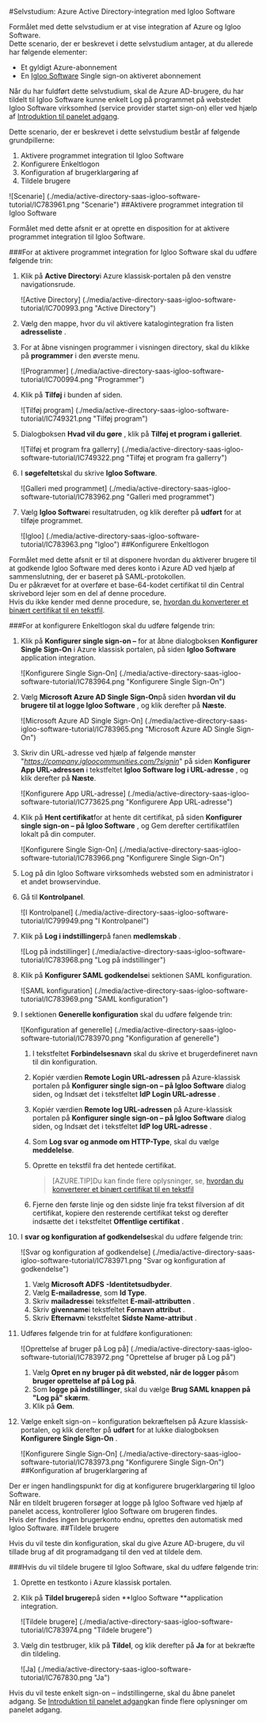 <properties 
    pageTitle="Selvstudium: Azure Active Directory-integration med Igloo Software | Microsoft Azure" 
    description="Lær, hvordan du bruger Igloo Software med Azure Active Directory til at aktivere enkeltlogon, automatiseret klargøring og mere!" 
    services="active-directory" 
    authors="jeevansd"  
    documentationCenter="na" 
    manager="femila"/>
<tags 
    ms.service="active-directory" 
    ms.devlang="na" 
    ms.topic="article" 
    ms.tgt_pltfrm="na" 
    ms.workload="identity" 
    ms.date="10/20/2016" 
    ms.author="jeedes" />

#<a name="tutorial-azure-active-directory-integration-with-igloo-software"></a>Selvstudium: Azure Active Directory-integration med Igloo Software
  
Formålet med dette selvstudium er at vise integration af Azure og Igloo Software.  
Dette scenario, der er beskrevet i dette selvstudium antager, at du allerede har følgende elementer:

-   Et gyldigt Azure-abonnement
-   En [Igloo Software](http://www.igloosoftware.com/) Single sign-on aktiveret abonnement
  
Når du har fuldført dette selvstudium, skal de Azure AD-brugere, du har tildelt til Igloo Software kunne enkelt Log på programmet på webstedet Igloo Software virksomhed (service provider startet sign-on) eller ved hjælp af [Introduktion til panelet adgang](active-directory-saas-access-panel-introduction.md).
  
Dette scenario, der er beskrevet i dette selvstudium består af følgende grundpillerne:

1.  Aktivere programmet integration til Igloo Software
2.  Konfigurere Enkeltlogon
3.  Konfiguration af brugerklargøring af
4.  Tildele brugere

![Scenarie] (./media/active-directory-saas-igloo-software-tutorial/IC783961.png "Scenarie")
##<a name="enabling-the-application-integration-for-igloo-software"></a>Aktivere programmet integration til Igloo Software
  
Formålet med dette afsnit er at oprette en disposition for at aktivere programmet integration til Igloo Software.

###<a name="to-enable-the-application-integration-for-igloo-software-perform-the-following-steps"></a>For at aktivere programmet integration for Igloo Software skal du udføre følgende trin:

1.  Klik på **Active Directory**i Azure klassisk-portalen på den venstre navigationsrude.

    ![Active Directory] (./media/active-directory-saas-igloo-software-tutorial/IC700993.png "Active Directory")

2.  Vælg den mappe, hvor du vil aktivere katalogintegration fra listen **adresseliste** .

3.  For at åbne visningen programmer i visningen directory, skal du klikke på **programmer** i den øverste menu.

    ![Programmer] (./media/active-directory-saas-igloo-software-tutorial/IC700994.png "Programmer")

4.  Klik på **Tilføj** i bunden af siden.

    ![Tilføj program] (./media/active-directory-saas-igloo-software-tutorial/IC749321.png "Tilføj program")

5.  Dialogboksen **Hvad vil du gøre** , klik på **Tilføj et program i galleriet**.

    ![Tilføj et program fra gallerry] (./media/active-directory-saas-igloo-software-tutorial/IC749322.png "Tilføj et program fra gallerry")

6.  I **søgefeltet**skal du skrive **Igloo Software**.

    ![Galleri med programmet] (./media/active-directory-saas-igloo-software-tutorial/IC783962.png "Galleri med programmet")

7.  Vælg **Igloo Software**i resultatruden, og klik derefter på **udført** for at tilføje programmet.

    ![Igloo] (./media/active-directory-saas-igloo-software-tutorial/IC783963.png "Igloo")
##<a name="configuring-single-sign-on"></a>Konfigurere Enkeltlogon
  
Formålet med dette afsnit er til at disponere hvordan du aktiverer brugere til at godkende Igloo Software med deres konto i Azure AD ved hjælp af sammenslutning, der er baseret på SAML-protokollen.  
Du er påkrævet for at overføre et base-64-kodet certifikat til din Central skrivebord lejer som en del af denne procedure.  
Hvis du ikke kender med denne procedure, se, [hvordan du konverterer et binært certifikat til en tekstfil](http://youtu.be/PlgrzUZ-Y1o).

###<a name="to-configure-single-sign-on-perform-the-following-steps"></a>For at konfigurere Enkeltlogon skal du udføre følgende trin:

1.  Klik på **Konfigurer single sign-on –** for at åbne dialogboksen **Konfigurer Single Sign-On** i Azure klassisk portalen, på siden **Igloo Software** application integration.

    ![Konfigurere Single Sign-On] (./media/active-directory-saas-igloo-software-tutorial/IC783964.png "Konfigurere Single Sign-On")

2.  Vælg **Microsoft Azure AD Single Sign-On**på siden **hvordan vil du brugere til at logge Igloo Software** , og klik derefter på **Næste**.

    ![Microsoft Azure AD Single Sign-On] (./media/active-directory-saas-igloo-software-tutorial/IC783965.png "Microsoft Azure AD Single Sign-On")

3.  Skriv din URL-adresse ved hjælp af følgende mønster "*https://company.igloocommunities.com/?signin*" på siden **Konfigurer App URL-adressen** i tekstfeltet **Igloo Software log i URL-adresse** , og klik derefter på **Næste**.

    ![Konfigurere App URL-adresse] (./media/active-directory-saas-igloo-software-tutorial/IC773625.png "Konfigurere App URL-adresse")

4.  Klik på **Hent certifikat**for at hente dit certifikat, på siden **Konfigurer single sign-on – på Igloo Software** , og Gem derefter certifikatfilen lokalt på din computer.

    ![Konfigurere Single Sign-On] (./media/active-directory-saas-igloo-software-tutorial/IC783966.png "Konfigurere Single Sign-On")

5.  Log på din Igloo Software virksomheds websted som en administrator i et andet browservindue.

6.  Gå til **Kontrolpanel**.

    ![I Kontrolpanel] (./media/active-directory-saas-igloo-software-tutorial/IC799949.png "I Kontrolpanel")

7.  Klik på **Log i indstillinger**på fanen **medlemskab** .

    ![Log på indstillinger] (./media/active-directory-saas-igloo-software-tutorial/IC783968.png "Log på indstillinger")

8.  Klik på **Konfigurer SAML godkendelse**i sektionen SAML konfiguration.

    ![SAML konfiguration] (./media/active-directory-saas-igloo-software-tutorial/IC783969.png "SAML konfiguration")

9.  I sektionen **Generelle konfiguration** skal du udføre følgende trin:

    ![Konfiguration af generelle] (./media/active-directory-saas-igloo-software-tutorial/IC783970.png "Konfiguration af generelle")

    1.  I tekstfeltet **Forbindelsesnavn** skal du skrive et brugerdefineret navn til din konfiguration.
    2.  Kopiér værdien **Remote Login URL-adressen** på Azure-klassisk portalen på **Konfigurer single sign-on – på Igloo Software** dialog siden, og Indsæt det i tekstfeltet **IdP Login URL-adresse** .
    3.  Kopiér værdien **Remote log URL-adressen** på Azure-klassisk portalen på **Konfigurer single sign-on – på Igloo Software** dialog siden, og Indsæt det i tekstfeltet **IdP log URL-adresse** .
    4.  Som **Log svar og anmode om HTTP-Type**, skal du vælge **meddelelse**.
    5.  Oprette en tekstfil fra det hentede certifikat.
        
        >[AZURE.TIP]Du kan finde flere oplysninger, se, [hvordan du konverterer et binært certifikat til en tekstfil](http://youtu.be/PlgrzUZ-Y1o)

    6.  Fjerne den første linje og den sidste linje fra tekst filversion af dit certifikat, kopiere den resterende certifikat tekst og derefter indsætte det i tekstfeltet **Offentlige certifikat** .

10. I **svar og konfiguration af godkendelse**skal du udføre følgende trin:

    ![Svar og konfiguration af godkendelse] (./media/active-directory-saas-igloo-software-tutorial/IC783971.png "Svar og konfiguration af godkendelse")

    1.  Vælg **Microsoft ADFS** **-Identitetsudbyder**.
    2.  Vælg **E-mailadresse**, som **Id Type**.
    3.  Skriv **mailadresse**i tekstfeltet **E-mail-attributten** .
    4.  Skriv **givenname**i tekstfeltet **Fornavn attribut** .
    5.  Skriv **Efternavn**i tekstfeltet **Sidste Name-attribut** .

11. Udføres følgende trin for at fuldføre konfigurationen:

    ![Oprettelse af bruger på Log på] (./media/active-directory-saas-igloo-software-tutorial/IC783972.png "Oprettelse af bruger på Log på")

    1.  Vælg **Opret en ny bruger på dit websted, når de logger på**som **bruger oprettelse af på Log på**.
    2.  Som **logge på indstillinger**, skal du vælge **Brug SAML knappen på "Log på" skærm**.
    3.  Klik på **Gem**.

12. Vælge enkelt sign-on – konfiguration bekræftelsen på Azure klassisk-portalen, og klik derefter på **udført** for at lukke dialogboksen **Konfigurere Single Sign-On** .

    ![Konfigurere Single Sign-On] (./media/active-directory-saas-igloo-software-tutorial/IC783973.png "Konfigurere Single Sign-On")
##<a name="configuring-user-provisioning"></a>Konfiguration af brugerklargøring af
  
Der er ingen handlingspunkt for dig at konfigurere brugerklargøring til Igloo Software.  
Når en tildelt brugeren forsøger at logge på Igloo Software ved hjælp af panelet access, kontrollerer Igloo Software om brugeren findes.  
Hvis der findes ingen brugerkonto endnu, oprettes den automatisk med Igloo Software.
##<a name="assigning-users"></a>Tildele brugere
  
Hvis du vil teste din konfiguration, skal du give Azure AD-brugere, du vil tillade brug af dit programadgang til den ved at tildele dem.

###<a name="to-assign-users-to-igloo-software-perform-the-following-steps"></a>Hvis du vil tildele brugere til Igloo Software, skal du udføre følgende trin:

1.  Oprette en testkonto i Azure klassisk portalen.

2.  Klik på **Tildel brugere**på siden **Igloo Software **application integration.

    ![Tildele brugere] (./media/active-directory-saas-igloo-software-tutorial/IC783974.png "Tildele brugere")

3.  Vælg din testbruger, klik på **Tildel**, og klik derefter på **Ja** for at bekræfte din tildeling.

    ![Ja] (./media/active-directory-saas-igloo-software-tutorial/IC767830.png "Ja")
  
Hvis du vil teste enkelt sign-on – indstillingerne, skal du åbne panelet adgang. Se [Introduktion til panelet adgang](active-directory-saas-access-panel-introduction.md)kan finde flere oplysninger om panelet adgang.
